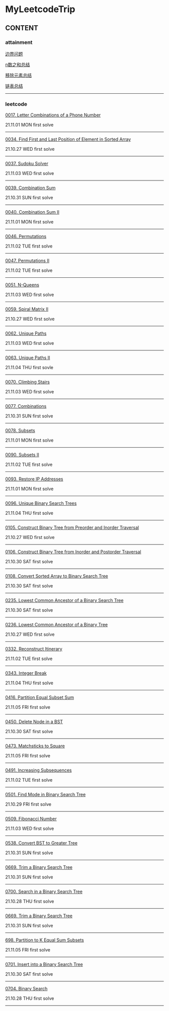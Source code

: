 # MyLeetcodeTrip



## CONTENT



### attainment

[边界问题](https://github.com/gg-dot/MyLeetcodeTrip/tree/master/attainment)

[n数之和总结](https://github.com/gg-dot/MyLeetcodeTrip/tree/master/attainment/n%E6%95%B0%E4%B9%8B%E5%92%8C%E6%80%BB%E7%BB%93)

[移除元素总结](https://github.com/gg-dot/MyLeetcodeTrip/tree/master/attainment/%E7%A7%BB%E9%99%A4%E5%85%83%E7%B4%A0%E6%80%BB%E7%BB%93)

[链表总结](https://github.com/gg-dot/MyLeetcodeTrip/tree/master/attainment/%E9%93%BE%E8%A1%A8%E6%80%BB%E7%BB%93)

------

### leetcode

[0017. Letter Combinations of a Phone Number](https://leetcode-cn.com/problems/letter-combinations-of-a-phone-number/)

21.11.01 MON first solve

------

[0034. Find First and Last Position of Element in Sorted Array](https://github.com/gg-dot/MyLeetcodeTrip/tree/master/0034.%20Find%20First%20and%20Last%20Position%20of%20Element%20in%20Sorted%20Array)

21.10.27 WED first solve

------

[0037. Sudoku Solver](https://leetcode-cn.com/problems/sudoku-solver/)

21.11.03 WED first solve

------

[0039. Combination Sum](https://leetcode-cn.com/problems/combination-sum/)

21.10.31 SUN first solve

------

[0040. Combination Sum II](https://leetcode-cn.com/problems/combination-sum-ii/)

21.11.01 MON first solve

------

[0046. Permutations](https://leetcode-cn.com/problems/permutations/)

21.11.02 TUE first solve

------

[0047. Permutations II](https://leetcode-cn.com/problems/permutations-ii/)

21.11.02 TUE first solve

------

[0051. N-Queens](https://leetcode-cn.com/problems/n-queens/)

21.11.03 WED first solve

------

[0059. Spiral Matrix II](https://github.com/gg-dot/MyLeetcodeTrip/tree/master/0059.%20Spiral%20Matrix%20II)

21.10.27 WED first solve

------

[0062. Unique Paths](https://leetcode-cn.com/problems/unique-paths/)

21.11.03 WED first solve

------

[0063. Unique Paths II](https://leetcode-cn.com/problems/unique-paths-ii)

21.11.04 THU first sovle

------

[0070. Climbing Stairs](https://leetcode-cn.com/problems/climbing-stairs)

21.11.03 WED first solve

------

[0077. Combinations](https://leetcode-cn.com/problems/combinations/)

21.10.31 SUN first solve

------

[0078. Subsets](https://leetcode-cn.com/problems/subsets/)

21.11.01 MON first solve

------

[0090. Subsets II](https://leetcode-cn.com/problems/subsets-ii/)

21.11.02 TUE first solve

------

[0093. Restore IP Addresses](https://leetcode-cn.com/problems/restore-ip-addresses/)

21.11.01 MON first solve

------

[0096. Unique Binary Search Trees](https://leetcode-cn.com/problems/unique-binary-search-trees/)

21.11.04 THU first solve

------

[0105. Construct Binary Tree from Preorder and Inorder Traversal](https://github.com/gg-dot/MyLeetcodeTrip/tree/master/0105.%20Construct%20Binary%20Tree%20from%20Preorder%20and%20Inorder%20Traversal)

21.10.27 WED first solve

------

[0106. Construct Binary Tree from Inorder and Postorder Traversal](https://github.com/gg-dot/MyLeetcodeTrip/tree/master/0106.%20Construct%20Binary%20Tree%20from%20Inorder%20and%20Postorder%20Traversal)

21.10.30 SAT first solve

------

[0108. Convert Sorted Array to Binary Search Tree](https://github.com/gg-dot/MyLeetcodeTrip/tree/master/0108.%20Convert%20Sorted%20Array%20to%20Binary%20Search%20Tree)

21.10.30 SAT first solve

------

[0235. Lowest Common Ancestor of a Binary Search Tree](https://github.com/gg-dot/MyLeetcodeTrip/tree/master/0235.%20Lowest%20Common%20Ancestor%20of%20a%20Binary%20Search%20Tree)

21.10.30 SAT first solve

------

[0236. Lowest Common Ancestor of a Binary Tree](https://github.com/gg-dot/MyLeetcodeTrip/tree/master/0236.%20Lowest%20Common%20Ancestor%20of%20a%20Binary%20Tree)

21.10.27 WED first solve

------

[0332. Reconstruct Itinerary](https://leetcode-cn.com/problems/reconstruct-itinerary/)

21.11.02 TUE first solve

------

[0343. Integer Break](https://leetcode-cn.com/problems/integer-break/)

21.11.04 THU first solve

------

[0416. Partition Equal Subset Sum](https://leetcode-cn.com/problems/partition-equal-subset-sum/)

21.11.05 FRI first solve

------

[0450. Delete Node in a BST](https://github.com/gg-dot/MyLeetcodeTrip/tree/master/0450.%20Delete%20Node%20in%20a%20BST)

21.10.30 SAT first solve

------

[0473. Matchsticks to Square](https://leetcode-cn.com/problems/matchsticks-to-square/)

21.11.05 FRI first solve

------

[0491. Increasing Subsequences](https://leetcode-cn.com/problems/increasing-subsequences/)

21.11.02 TUE first solve

------

[0501. Find Mode in Binary Search Tree](https://github.com/gg-dot/MyLeetcodeTrip/tree/master/0501.%20Find%20Mode%20in%20Binary%20Search%20Tree)

21.10.29 FRI first solve

------

[0509. Fibonacci Number](https://leetcode-cn.com/problems/fibonacci-number/)

21.11.03 WED first solve

------

[0538. Convert BST to Greater Tree](https://github.com/gg-dot/MyLeetcodeTrip/tree/master/0538.%20Convert%20BST%20to%20Greater%20Tree)

21.10.31 SUN first solve

------

[0669. Trim a Binary Search Tree](https://github.com/gg-dot/MyLeetcodeTrip/tree/master/0669.%20Trim%20a%20Binary%20Search%20Tree)

21.10.31 SUN first solve

------

[0700. Search in a Binary Search Tree](https://github.com/gg-dot/MyLeetcodeTrip/tree/master/0700.%20Search%20in%20a%20Binary%20Search%20Tree)

21.10.28 THU first solve

------

[0669. Trim a Binary Search Tree](https://github.com/gg-dot/MyLeetcodeTrip/tree/master/0669.%20Trim%20a%20Binary%20Search%20Tree)

21.10.31 SUN first solve

------

[698. Partition to K Equal Sum Subsets](https://leetcode-cn.com/problems/partition-to-k-equal-sum-subsets/)

21.11.05 FRI first solve

------

[0701. Insert into a Binary Search Tree](https://github.com/gg-dot/MyLeetcodeTrip/tree/master/0701.%20Insert%20into%20a%20Binary%20Search%20Tree)

21.10.30 SAT first solve

------

[0704. Binary Search](https://github.com/gg-dot/MyLeetcodeTrip/tree/master/0704.%20Binary%20Search)

21.10.28 THU first solve

------





